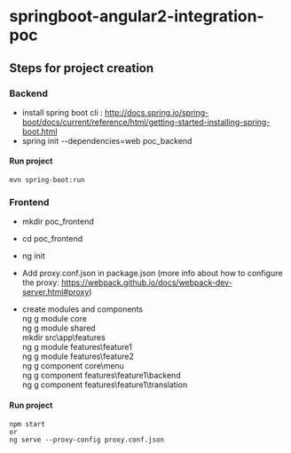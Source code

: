# springboot-angular2-integration-poc

## Steps for project creation

### Backend
- install spring boot cli : http://docs.spring.io/spring-boot/docs/current/reference/html/getting-started-installing-spring-boot.html
- spring init --dependencies=web poc_backend

#### Run project
```
mvn spring-boot:run
```

### Frontend
- mkdir poc_frontend
- cd poc_frontend
- ng init

- Add proxy.conf.json in package.json (more info about how to configure the proxy: https://webpack.github.io/docs/webpack-dev-server.html#proxy)

- create modules and components  
ng g module core  
ng g module shared  
mkdir src\app\features  
ng g module features\feature1  
ng g module features\feature2  
ng g component core\menu  
ng g component features\feature1\backend  
ng g component features\feature1\translation

#### Run project
```
npm start
or
ng serve --proxy-config proxy.conf.json
```
